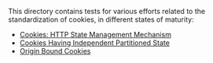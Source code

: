 This directory contains tests for various efforts related to the
standardization of cookies, in different states of maturity:

* [Cookies: HTTP State Management Mechanism](https://datatracker.ietf.org/doc/draft-ietf-httpbis-rfc6265bis/)
* [Cookies Having Independent Partitioned State](https://www.ietf.org/archive/id/draft-cutler-httpbis-partitioned-cookies-00.html)
* [Origin Bound Cookies](https://github.com/sbingler/Origin-Bound-Cookies)


